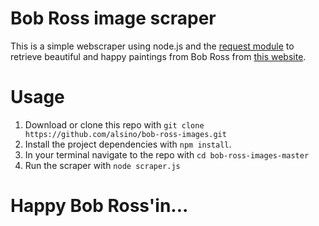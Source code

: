 # Bob Ross image scraper

This is a simple webscraper using node.js and the [request module](https://github.com/request/request#readme) to retrieve beautiful and happy paintings from Bob Ross from [this website](https://www.twoinchbrush.com/).

# Usage

1. Download or clone this repo with `git clone https://github.com/alsino/bob-ross-images.git`
2. Install the project dependencies with `npm install`.
3. In your terminal navigate to the repo with `cd bob-ross-images-master`
4. Run the scraper with `node scraper.js`

# Happy Bob Ross'in...

